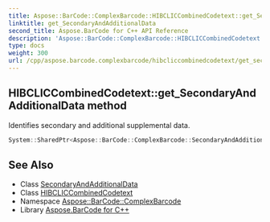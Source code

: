 ```yaml
---
title: Aspose::BarCode::ComplexBarcode::HIBCLICCombinedCodetext::get_SecondaryAndAdditionalData method
linktitle: get_SecondaryAndAdditionalData
second_title: Aspose.BarCode for C++ API Reference
description: 'Aspose::BarCode::ComplexBarcode::HIBCLICCombinedCodetext::get_SecondaryAndAdditionalData method. Identifies secondary and additional supplemental data in C++.'
type: docs
weight: 300
url: /cpp/aspose.barcode.complexbarcode/hibcliccombinedcodetext/get_secondaryandadditionaldata/
---
```

## HIBCLICCombinedCodetext::get_SecondaryAndAdditionalData method


Identifies secondary and additional supplemental data.

```cpp
System::SharedPtr<Aspose::BarCode::ComplexBarcode::SecondaryAndAdditionalData> Aspose::BarCode::ComplexBarcode::HIBCLICCombinedCodetext::get_SecondaryAndAdditionalData() const
```

## See Also

* Class [SecondaryAndAdditionalData](../../secondaryandadditionaldata/)
* Class [HIBCLICCombinedCodetext](../)
* Namespace [Aspose::BarCode::ComplexBarcode](../../)
* Library [Aspose.BarCode for C++](../../../)
